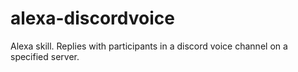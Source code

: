 # alexa-discordvoice
Alexa skill. Replies with participants in a discord voice channel on a specified server.
